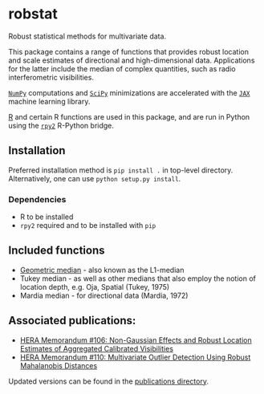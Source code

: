 # robstat

Robust statistical methods for multivariate data.

This package contains a range of functions that provides robust location and scale estimates of directional and high-dimensional data. Applications for the latter include the median of complex quantities, such as radio interferometric visibilities.

[`NumPy`](https://github.com/numpy/numpy) computations and [`SciPy`](https://github.com/scipy/scipy) minimizations are accelerated with the [`JAX`](https://github.com/google/jax) machine learning library.

[R](https://www.r-project.org/) and certain R functions are used in this package, and are run in Python using the [`rpy2`](https://github.com/rpy2/rpy2) R-Python bridge.

## Installation

Preferred installation method is `pip install .` in top-level directory. Alternatively, one can use `python setup.py install`.

### Dependencies

* R to be installed
*  `rpy2` required and to be installed with `pip`

## Included functions

* [Geometric median](https://en.wikipedia.org/wiki/Geometric_median) - also known as the L1-median
* Tukey median - as well as other medians that also employ the notion of location depth, e.g. Oja, Spatial (Tukey, 1975)
* Mardia median - for directional data (Mardia, 1972)

## Associated publications:

- [HERA Memorandum #106: Non-Gaussian Effects and Robust Location Estimates of Aggregated Calibrated Visibilities](http://reionization.org/manual_uploads/HERA106_Non-Gaussian_Effects_and_Robust_Location_Estimates_of_Aggregated_Calibrated_Visibilities.pdf)
- [HERA Memorandum #110: Multivariate Outlier Detection Using Robust Mahalanobis Distances](http://reionization.org/manual_uploads/HERA110_Multivariate_Outlier_Detection_Using_Robust_Mahalanobis_Distances.pdf)

Updated versions can be found in the [publications directory](https://github.com/matyasmolnar/robstat/tree/main/publications).
